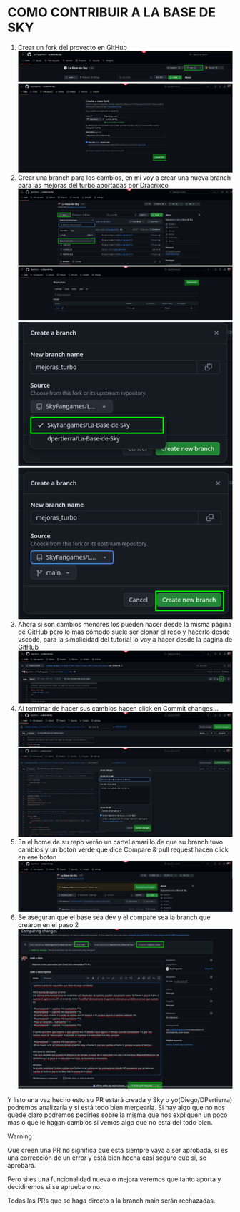 # COMO CONTRIBUIR A LA BASE DE SKY

1. Crear un fork del proyecto en GitHub
![crear fork](images_for_readmes/contribute1.png)
![crear fork](images_for_readmes/contribute2.png)
2. Crear una branch para los cambios, en mi voy a crear una nueva branch para las mejoras del turbo aportadas por Dracrixco
![ver branches](images_for_readmes/contribute3.png)
![crear branch](images_for_readmes/contribute4.png)
![seleccionar branch origen](images_for_readmes/contribute5.png)
![crear branch](images_for_readmes/contribute6.png)
3. Ahora si son cambios menores los pueden hacer desde la misma página de GitHub pero lo mas cómodo suele ser clonar el repo y hacerlo desde vscode, para la simplicidad del tutorial lo voy a hacer desde la página de GitHub
![editar archivo](images_for_readmes/contribute7.png)
4. Al terminar de hacer sus cambios hacen click en Commit changes...
![commit changes](images_for_readmes/contribute8.png)
![commit changes](images_for_readmes/contribute9.png)
5. En el home de su repo verán un cartel amarillo de que su branch tuvo cambios y un botón verde que dice Compare & pull request hacen click en ese boton
![create PR](images_for_readmes/contribute10.png)
6. Se aseguran que el base sea dev y el compare sea la branch que crearon en el paso 2
![create PR](images_for_readmes/contribute11.png)

Y listo una vez hecho esto su PR estará creada y Sky o yo(Diego/DPertierra) podremos analizarla y si está todo bien mergearla. Si hay algo que no nos quede claro podremos pedirles sobre la misma que nos expliquen un poco mas o que le hagan cambios si vemos algo que no está del todo bien.

> [!WARNING]
> Que creen una PR no significa que esta siempre vaya a ser aprobada, si es una corrección de un error y está bien hecha casi seguro que si, se aprobará.
>
> Pero si es una funcionalidad nueva o mejora veremos que tanto aporta y decidiremos si se aprueba o no.
>
> Todas las PRs que se haga directo a la branch main serán rechazadas.
